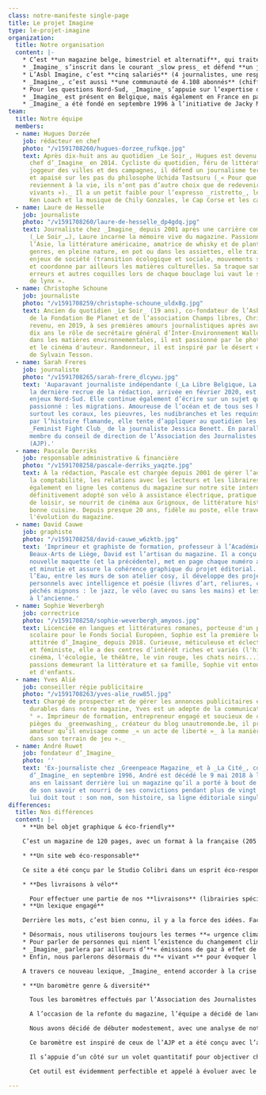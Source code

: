 ```yaml
---
class: notre-manifeste single-page
title: Le projet Imagine
type: le-projet-imagine
organization:
  title: Notre organisation
  content: |-
    * C’est **un magazine belge, bimestriel et alternatif**, qui traite des questions d’**écologie, de société et de relations Nord-Sud.** Il est édité par une Asbl, indépendante de tout groupe de presse et de tout parti politique, et géré par l’équipe qui le réalise.
    * _Imagine_ s’inscrit dans le courant _slow press_ et défend **un journalisme d’impact, au long cours, à la fois vivant et critique, apaisé et constructif**. Tous les deux mois, il recherche la qualité plutôt que la quantité. Il ralentit pour offrir à ses lecteurs une information originale, fiable et nuancée.
    * L’Asbl Imagine, c’est **cinq salariés** (4 journalistes, une responsable administrative et financière), un **graphiste et une correctrice indépendants**, une équipe de **collaborateurs réguliers** (journalistes, illustrateurs, photographes, chroniqueurs…), un conseiller régie publicitaire free lance et une équipe d’ambassadeurs Imagine.
    * _Imagine_, c’est aussi **une communauté de 4.108 abonnés** (chiffres arrêtés fin mai 2020), et une moyenne de 1 200 exemplaires vendus par numéro en 2019 (librairies, magasins bio…). C’est **un modèle économique mixte** qui s’appuie sur les abonnements (50%), les ventes au numéro (10 %), des suppléments rédactionnels et des annonces publicitaires éthiques et durables (7 %), un soutien de son partenaire CNCD 11.11.11 et une aide à la presse périodique d’opinion de la Fédération Wallonie-Bruxelles (33 %).
    * Pour les questions Nord-Sud, _Imagine_ s’appuie sur l’expertise de son partenaire, **le Centre national de coopération au développement (CNCD-11.11.11),** une coupole qui réunit 90 organisations non gouvernementales (ONG) belges de solidarité internationale. Au fil de son histoire, notre magazine a également tissé des liens étroits avec le monde associatif, les universités, les mouvements citoyens… _Imagine_ est également associé depuis 2018 à **l’Asbl Climate Voices – Les Voix du climat** qui a pour objectifs d’informer, de sensibiliser et d’accompagner différents publics sur les changements climatiques et en particulier les enjeux de la transition écologique et sociale.
    * _Imagine_ est présent en Belgique, mais également en France en partenariat **avec Les Liens qui Libèrent** qui assure sa distribution dans l’Hexagone. Créée en 2014 en association avec Actes Sud, cette jeune maison d’édition française interroge la question de la crise des liens dans nos sociétés occidentales. A l’automne, _Imagine_ & LLL co-éditeront un hors-série inédit autour de l’origine des catastrophes.
    * _Imagine_ a été fondé en septembre 1996 à l’initiative de Jacky Morael, alors secrétaire fédéral d’Ecolo avec l’appui de son parti et la venue d’André Ruwet (ex-rédacteur en chef du magazine _Greenpeace_ et journaliste à _La Cité_). En janvier 2003, les Verts ont décidé de renoncer à _Imagine_ et de créer leur propre publication. La rédaction a ensuite racheté le titre, créé **son Asbl et relancé ce média de manière totalement autonome.** En 2004, elle s’est associée avec le CNCD-11.11.11 pour développer l’aspect Nord-Sud. En 2014, elle a entrepris une première réforme importante (52 à 100 pages, nouveau format…). Avec le processus #Imagine2020, l’équipe franchit un pas supplémentaire en se positionnant comme **« le » magazine des mutations en cours et à venir**.
team:
  title: Notre équipe
  members:
  - name: Hugues Dorzée
    job: rédacteur en chef
    photo: "/v1591708260/hugues-dorzee_rufkqe.jpg"
    text: Après dix-huit ans au quotidien _Le Soir_, Hugues est devenu rédacteur en
      chef d’_Imagine_ en 2014. Cycliste du quotidien, féru de littérature anglo-saxonne,
      joggeur des villes et des campagnes, il défend un journalisme terre-à-terre
      et apaisé sur les pas du philosophe Uchida Tastsuru (_« Pour que les médias
      reviennent à la vie, ils n’ont pas d’autre choix que de redevenir des êtres
      vivants »)._ Il a un petit faible pour l’expresso _ristretto_, les films de
      Ken Loach et la musique de Chily Gonzales, le Cap Corse et les cabanes perchées.
  - name: Laure de Hesselle
    job: journaliste
    photo: "/v1591708260/laure-de-hesselle_dp4gdq.jpg"
    text: Journaliste chez _Imagine_ depuis 2001 après une carrière comme indépendante
      (_Le Soir_…), Laure incarne la mémoire vive du magazine. Passionnée par le cinéma,
      l’Asie, la littérature américaine, amatrice de whisky et de plantes en tous
      genres, en pleine nature, en pot ou dans les assiettes, elle traite des grands
      enjeux de société (transition écologique et sociale, mouvements sociaux, urbanisme…)
      et coordonne par ailleurs les matières culturelles. Sa traque sans pitié des
      erreurs et autres coquilles lors de chaque bouclage lui vaut le surnom d’« œil
      de lynx ».
  - name: Christophe Schoune
    job: journaliste
    photo: "/v1591708259/christophe-schoune_uldx8g.jpg"
    text: Ancien du quotidien _Le Soir_ (19 ans), co-fondateur de l’Asbl Climate Voices,
      de la Fondation Be Planet et de l’association Champs libres, Christophe est
      revenu, en 2019, à ses premières amours journalistiques après avoir occupé pendant
      dix ans le rôle de secrétaire général d’Inter-Environnement Wallonie. Spécialisé
      dans les matières environnementales, il est passionné par le photo-reportage
      et le cinéma d'auteur. Randonneur, il est inspiré par le désert et le cheminement
      de Sylvain Tesson.
  - name: Sarah Freres
    job: journaliste
    photo: "/v1591708265/sarah-frere_dlcywu.jpg"
    text: 'Auparavant journaliste indépendante (_La Libre Belgique, La Dernière Heure_),
      la dernière recrue de la rédaction, arrivée en février 2020, est en charge des
      enjeux Nord-Sud. Elle continue également d’écrire sur un sujet qui l’a toujours
      passionné : les migrations. Amoureuse de l’océan et de tous ses habitants (mais
      surtout les coraux, les pieuvres, les nudibranches et les requins), fascinée
      par l’histoire flamande, elle tente d’appliquer au quotidien les consignes du
      _Feminist Fight Club_ de la journaliste Jessica Benett. En parallèle, elle aussi
      membre du conseil de direction de l’Association des Journalistes Professionnels
      (AJP).'
  - name: Pascale Derriks
    job: responsable administrative & financière
    photo: "/v1591708258/pascale-derriks_yaqzte.jpg"
    text: À la rédaction, Pascale est chargée depuis 2001 de gérer l’administration,
      la comptabilité, les relations avec les lecteurs et les libraires. Elle met
      également en ligne les contenus du magazine sur notre site internet. Elle a
      définitivement adopté son vélo à assistance électrique, pratique plusieurs sports
      de loisir, se nourrit de cinéma aux Grignoux, de littérature historique et de…
      bonne cuisine. Depuis presque 20 ans, fidèle au poste, elle traverse sans encombre
      l'évolution du magazine.
  - name: David Cauwe
    job: graphiste
    photo: "/v1591708258/david-cauwe_w6zktb.jpg"
    text: 'Imprimeur et graphiste de formation, professeur à l’Académie Royale des
      Beaux-Arts de Liège, David est l’artisan du magazine. Il a conçu de A à Z la
      nouvelle maquette (et la précédente), met en page chaque numéro avec talent
      et minutie et assure la cohérence graphique du projet éditorial. Au 23 rue Sous
      l’Eau, entre les murs de son atelier cosy, il développe des projets créatifs
      personnels avec intelligence et poésie (livres d’art, reliures, cartes…). Ses
      péchés mignons : le jazz, le vélo (avec ou sans les mains) et les typographiques
      à l’ancienne.'
  - name: Sophie Weverbergh
    job: correctrice
    photo: "/v1591708258/sophie-weverbergh_amyoos.jpg"
    text: Licenciée en langues et littératures romanes, porteuse d'un projet d'accrochage
      scolaire pour le Fonds Social Européen, Sophie est la première lectrice et correctrice
      attitrée d’_Imagine_ depuis 2018. Curieuse, méticuleuse et éclectique, humaniste
      et féministe, elle a des centres d’intérêt riches et variés (l'histoire, le
      cinéma, l'écologie, le théâtre, le vin rouge, les chats noirs...). Ses premières
      passions demeurant la littérature et sa famille, Sophie vit entourée de livres
      et d'enfants.
  - name: Yves Alié
    job: conseiller régie publicitaire
    photo: "/v1591708263/yves-alie_ruw85l.jpg"
    text: Chargé de prospecter et de gérer les annonces publicitaires éthiques et
      durables dans notre magazine, Yves est un adepte de la communication « à 360
      ° ». Imprimeur de formation, entrepreneur engagé et soucieux de contourner les
      pièges du _greenwashing_, créateur du blog unautremonde.be, il pratique la photo
      amateur qu’il envisage comme _« un acte de liberté »_ à la manière _« d’un gosse
      dans son terrain de jeu »._
  - name: André Ruwet
    job: fondateur d’_Imagine_
    photo: ''
    text: 'Ex-journaliste chez _Greenpeace Magazine_ et à _La Cité_, co-fondateur
      d’_Imagine_ en septembre 1996, André est décédé le 9 mai 2018 à l’âge de 67
      ans en laissant derrière lui un magazine qu’il a porté à bout de bras, irrigué
      de son savoir et nourri de ses convictions pendant plus de vingt ans. _Imagine_
      lui doit tout : son nom, son histoire, sa ligne éditoriale singulière.'
differences:
  title: Nos différences
  content: |-
    * **Un bel objet graphique & éco-friendly**

    C’est un magazine de 120 pages, avec un format à la française (205 x 265 mm, dos collé). La maquette est réalisée par l’Atelier David Cauwe (Liège). C’est aussi une publication éco-responsable (papier Lenza Green, 100 % recyclé, label FSC, encres végétales) imprimé au sein d’une entreprise familiale, locale et spécialisée dans l’édition durable (Kliemo, Eupen).

    * **Un site web éco-responsable**

    Ce site a été conçu par le Studio Colibri dans un esprit éco-responsable (code artisanal sur mesure, images et fonctionnalités allégées, peu de data mobile, peu d’affichages rapides…). Il est optimisé et va évoluer avec le temps. A l’ère du tout numérique, _Imagine_ s’efforce ainsi de rester fidèle à deux fondamentaux : une temporalité lente et une volonté de réduire au maximum son empreinte environnementale.

    * **Des livraisons à vélo**

      Pour effectuer une partie de nos **livraisons** (librairies spécialisées, magasins bio…), nous travaillons avec la coopérative Rayon 9 (notre Asbl est membre de celle-ci) et leurs collègues du Coursier wallon (Namur et Mons) et Dioxyde de Gambettes (Bruxelles). En dehors de celles-ci, nos magazines sont distribués par Tondeur Diffusion.
    * **Un lexique engagé**

    Derrière les mots, c’est bien connu, il y a la force des idées. Face aux bouleversements environnementaux en cours, la rédaction d’_Imagine_ a décidé d’adopter une ligne directrice lexicale plus claire inspirée de la charte rédigée par nos confrères du journal britannique _The Guardian_.

    * Désormais, nous utiliserons toujours les termes **« urgence climatique »** ou **« crise climatique »** plutôt que « changement climatique » qui, selon nous, ne reflète pas suffisamment la gravité de la situation. Pour décrire le phénomène au sens scientifique ou géophysique, nous opterons pour l’expression **« dérèglement climatique ».**
    * Pour parler de personnes qui nient l’existence du changement climatique ou le fait qu’il soit causé par l’activité humaine, nous utiliserons systématiquement l’expression **« climato-négationnistes »**, plutôt que « climato-sceptiques ». En effet, derrière le scepticisme, il y a l’idée de doute, d’incrédulité. Or le débat ne peut en aucun cas se poser en ces termes : les preuves scientifiques sont avérées et nombreuses. Les réfuter, c’est pratiquer du négationnisme.
    * _Imagine_ parlera par ailleurs d’**« émissions de gaz à effet de serre »** plutôt que d'« émissions de carbone » ou d'« émissions de dioxyde de carbone ». Bien que ces deux expressions ne soient pas inexactes, nous préférons utiliser un terme qui intègre tous les gaz nuisibles au climat, y compris le méthane, les oxydes d'azote, les CFC…
    * Enfin, nous parlerons désormais du **« vivant »** pour évoquer l’ensemble des organismes non-humains (plantes, animaux, micro-organismes…) et de **« biodiversité »** quand il s’agit d’un contexte plus scientifique.

    A travers ce nouveau lexique, _Imagine_ entend accorder à la crise climatique toute l’attention qu’elle exige.

    * **Un baromètre genre & diversité**

      Tous les baromètres effectués par l’Association des Journalistes Professionnels (AJP) débouchent sur le même constat : les femmes, les personnes racisées et les minorités de genre sont sous-représentées dans l’espace médiatique. Si notre rédaction veut penser chaque numéro comme le reflet de la diversité de notre société, nous ne sommes pas exempts de certains biais, profondément ancrés.

      A l’occasion de la refonte du magazine, l’équipe a décidé de lancer son propre baromètre, disponible dans chaque numéro. Encore perfectible, cet outil sera amélioré au fil du temps.

      Nous avons décidé de débuter modestement, avec une analyse de notre dossier (21 pages).

      Ce baromètre est inspiré de ceux de l’AJP et a été conçu avec l’aide précieuse de Florence Le Cam (professeure de journalisme à l’ULB, qui figure aussi parmi le groupe des Pisteurs d’Imagine), Lise Ménalque (assistante-doctorante en sciences de l'information et de la communication à l’ULB) et Sabri Derinöz (chercheur en sciences sociales, qui a notamment été en charge de la première étude de la diversité et de l’égalité portant sur la presse écrite belge francophone au sein de l’AJP).

      Il s’appuie d’un côté sur un volet quantitatif pour objectiver chaque numéro et constater les lacunes. Car nous sommes conscients que compter est insuffisant – les chiffres ne disent rien des stéréotypes que nous pourrions reproduire, consciemment ou inconsciemment –, le second volet est davantage qualitatif.

      Cet outil est évidemment perfectible et appelé à évoluer avec le regard d’experts, de personnalités de la société civile, de vous, nos lecteurs, avec la ferme intention qu’il puisse nous servir dans nos pratiques rédactionnelles afin d’assurer une meilleure représentation du genre et de la diversité dans nos colonnes.

---
```

